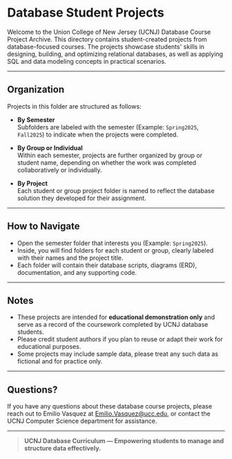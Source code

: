 # **Database Student Projects**

Welcome to the Union College of New Jersey (UCNJ) Database Course Project Archive. This directory contains student-created projects from database-focused courses. The projects showcase students' skills in designing, building, and optimizing relational databases, as well as applying SQL and data modeling concepts in practical scenarios.

---

## **Organization**

Projects in this folder are structured as follows:

- **By Semester**  
  Subfolders are labeled with the semester (Example: `Spring2025`, `Fall2025`) to indicate when the projects were completed.

- **By Group or Individual**  
  Within each semester, projects are further organized by group or student name, depending on whether the work was completed collaboratively or individually.

- **By Project**  
  Each student or group project folder is named to reflect the database solution they developed for their assignment.

---

## **How to Navigate**

- Open the semester folder that interests you (Example: `Spring2025`).
- Inside, you will find folders for each student or group, clearly labeled with their names and the project title.
- Each folder will contain their database scripts, diagrams (ERD), documentation, and any supporting code.

---

## **Notes**

- These projects are intended for **educational demonstration only** and serve as a record of the coursework completed by UCNJ database students.
- Please credit student authors if you plan to reuse or adapt their work for educational purposes.
- Some projects may include sample data, please treat any such data as fictional and for practice only.

---

## **Questions?**

If you have any questions about these database course projects, please reach out to Emilio Vasquez at Emilio.Vasquez@ucc.edu, or contact the UCNJ Computer Science department for assistance.

---

> **UCNJ Database Curriculum — Empowering students to manage and structure data effectively.**
